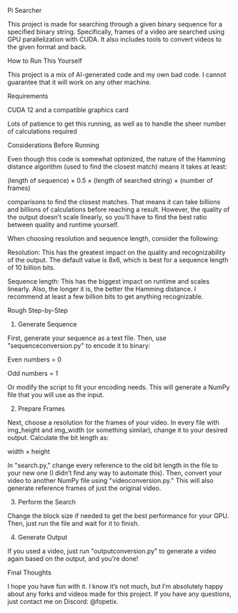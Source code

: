 Pi Searcher

This project is made for searching through a given binary sequence for a specified binary string. Specifically, frames of a video are searched using GPU parallelization with CUDA. It also includes tools to convert videos to the given format and back.

How to Run This Yourself

This project is a mix of AI-generated code and my own bad code. I cannot guarantee that it will work on any other machine.

Requirements

CUDA 12 and a compatible graphics card

Lots of patience to get this running, as well as to handle the sheer number of calculations required

Considerations Before Running

Even though this code is somewhat optimized, the nature of the Hamming distance algorithm (used to find the closest match) means it takes at least:

(length of sequence) × 0.5 × (length of searched string) × (number of frames)

comparisons to find the closest matches. That means it can take billions and billions of calculations before reaching a result. However, the quality of the output doesn’t scale linearly, so you’ll have to find the best ratio between quality and runtime yourself.

When choosing resolution and sequence length, consider the following:

Resolution: This has the greatest impact on the quality and recognizability of the output. The default value is 8x6, which is best for a sequence length of 10 billion bits.

Sequence length: This has the biggest impact on runtime and scales linearly. Also, the longer it is, the better the Hamming distance. I recommend at least a few billion bits to get anything recognizable.

Rough Step-by-Step

1. Generate Sequence

First, generate your sequence as a text file. Then, use "sequenceconversion.py" to encode it to binary:

Even numbers = 0

Odd numbers = 1

Or modify the script to fit your encoding needs. This will generate a NumPy file that you will use as the input.

2. Prepare Frames

Next, choose a resolution for the frames of your video. In every file with img_height and img_width (or something similar), change it to your desired output. Calculate the bit length as:

width × height

In "search.py," change every reference to the old bit length in the file to your new one (I didn’t find any way to automate this). Then, convert your video to another NumPy file using "videoconversion.py." This will also generate reference frames of just the original video.

3. Perform the Search

Change the block size if needed to get the best performance for your GPU. Then, just run the file and wait for it to finish.

4. Generate Output

If you used a video, just run "outputconversion.py" to generate a video again based on the output, and you're done!

Final Thoughts

I hope you have fun with it. I know it’s not much, but I’m absolutely happy about any forks and videos made for this project. If you have any questions, just contact me on Discord: @fopetix.

